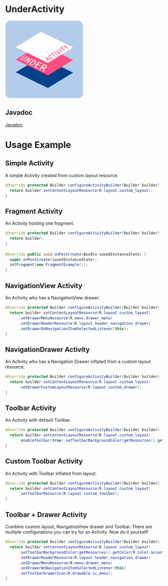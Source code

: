# UnderActivity
<img src="underactivity-logo.png" width="250" alt="Logo">

## Javadoc

[Javadoc](http://rawgit.com/ydrojen/underactivity/master/javadoc/index.html)

# Usage Example

## Simple Activity

A simple Activity created from custom layout resource.

```java
@Override protected Builder configureActivityBuilder(Builder builder) {
  return builder.setContentLayoutResource(R.layout.custom_layout);
}
```

## Fragment Activity

An Activity hosting one fragment.

```java
@Override protected Builder configureActivityBuilder(Builder builder) {
  return builder;
}

@Override public void onPostCreate(Bundle savedInstanceState) {
  super.onPostCreate(savedInstanceState);
  setFragment(new FragmentExample());
}
```

## NavigationView Activity

An Activity who has a NavigationView drawer.

```java
@Override protected Builder configureActivityBuilder(Builder builder) {
  return builder.setContentLayoutResource(R.layout.custom_layout)
      .setDrawerMenuResource(R.menu.drawer_menu)
      .setDrawerHeaderResource(R.layout.header_navigation_drawer)
      .setDrawerOnNavigationItemSelectedListener(this);
}
```

## NavigationDrawer Activity

An Activity who has a Navigation Drawer inflated from a custom layout resource.

```java
@Override protected Builder configureActivityBuilder(Builder builder) {
  return builder.setContentLayoutResource(R.layout.custom_layout)
      .setDrawerCustomLayoutResource(R.layout.custom_drawer);
}
```

## Toolbar Activity

An Activity with default Toolbar.

```java
@Override protected Builder configureActivityBuilder(Builder builder) {
  return builder.setContentLayoutResource(R.layout.custom_layout)
      .enableToolbar(true).setToolbarBackgroundColor(getResources().getColor(R.color.accentColor));
}
```

## Custom Toolbar Activity

An Activity with Toolbar inflated from layout.

```java
@Override protected Builder configureActivityBuilder(Builder builder) {
  return builder.setContentLayoutResource(R.layout.custom_layout)
      .setToolbarResource(R.layout.custom_toolbar);
}
```

## Toolbar + Drawer Activity

Combine custom layout, NavigationView drawer and Toolbar. There are multiple configurations you can try for an Activity. Now do it yourself!

```java
@Override protected Builder configureActivityBuilder(Builder builder) {
  return builder.setContentLayoutResource(R.layout.custom_layout)
      .setToolbarBackgroundColor(getResources().getColor(R.color.accentColor))
      .setDrawerHeaderResource(R.layout.header_navigation_drawer)
      .setDrawerMenuResource(R.menu.drawer_menu)
      .setDrawerOnNavigationItemSelectedListener(this)
      .setToolbarDrawerIcon(R.drawable.ic_menu);
}
```
